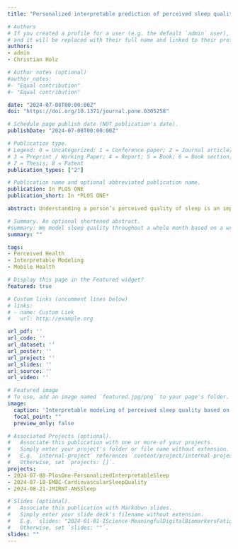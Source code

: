 ```yaml
---
title: "Personalized interpretable prediction of perceived sleep quality: Models with meaningful cardiovascular and behavioral features"

# Authors
# If you created a profile for a user (e.g. the default `admin` user), write the username (folder name) here 
# and it will be replaced with their full name and linked to their profile.
authors:
- admin
- Christian Holz

# Author notes (optional)
#author_notes:
#- "Equal contribution"
#- "Equal contribution"

date: "2024-07-08T00:00:00Z"
doi: "https://doi.org/10.1371/journal.pone.0305258"

# Schedule page publish date (NOT publication's date).
publishDate: "2024-07-08T00:00:00Z"

# Publication type.
# Legend: 0 = Uncategorized; 1 = Conference paper; 2 = Journal article;
# 3 = Preprint / Working Paper; 4 = Report; 5 = Book; 6 = Book section;
# 7 = Thesis; 8 = Patent
publication_types: ["2"]

# Publication name and optional abbreviated publication name.
publication: In PLOS ONE
publication_short: In *PLOS ONE*

abstract: Understanding a person’s perceived quality of sleep is an important problem, but hard due to its poor definition and high intra- as well as inter-individual variation. In the short term, sleep quality has an established impact on cognitive function during the following day as well as on fatigue. In the long term, good quality sleep is essential for mental and physical health and contributes to quality of life. Despite the need to better understand sleep quality as an early indicator for sleep disorders, perceived sleep quality has been rarely modeled for multiple consecutive days using biosignals. In this paper, we present novel insights on the association of cardiac activity and perceived sleep quality using an interpretable modeling approach utilizing the publicly available intensive-longitudinal study M2Sleep. Our method takes as input signals from commodity wearable devices, including motion and blood volume pulses. Despite processing only simple and clearly interpretable features, we achieve an accuracy of up to 70% with an AUC of 0.76 and reduce the error by up to 36% compared to related work. We further argue that collected biosignals and sleep quality labels should be normalized per-participant to enable a medically insightful analysis. Coupled with explainable models, this allows for the interpretations of effects on perceived sleep quality. Analysis revealed that besides higher skin temperature and sufficient sleep duration, especially higher average heart rate while awake and lower minimal activity of the parasympathetic and sympathetic nervous system while asleep increased the chances of higher sleep quality.

# Summary. An optional shortened abstract.
#summary: We model sleep quality throughout a whole month based on a wrist-worn wearable. We find that body temperature and cardiovascular activity are partiuclar strong predictors of sleep quality hinting at the importance of the circadian rhythm and the autonomic nervous system.
summary: ""

tags:
- Perceived Health
- Interpretable Modeling
- Mobile Health

# Display this page in the Featured widget?
featured: true

# Custom links (uncomment lines below)
# links:
# - name: Custom Link
#   url: http://example.org

url_pdf: ''
url_code: ''
url_dataset: ''
url_poster: ''
url_project: ''
url_slides: ''
url_source: ''
url_video: ''

# Featured image
# To use, add an image named `featured.jpg/png` to your page's folder. 
image:
  caption: 'Interpretable modeling of perceived sleep quality based on wearable sensor data throughout an entire month.'
  focal_point: ""
  preview_only: false

# Associated Projects (optional).
#   Associate this publication with one or more of your projects.
#   Simply enter your project's folder or file name without extension.
#   E.g. `internal-project` references `content/project/internal-project/index.md`.
#   Otherwise, set `projects: []`.
projects:
- 2024-07-08-PlosOne-PersonalizedInterpretableSleep
- 2024-07-18-EMBC-CardiovascularSleepQuality
- 2024-08-21-JMIRNT-ANSSleep

# Slides (optional).
#   Associate this publication with Markdown slides.
#   Simply enter your slide deck's filename without extension.
#   E.g. `slides: "2024-01-01-IScience-MeaningfulDigitalBiomarkersFatigue"` references `content/slides/2024-01-01-IScience-MeaningfulDigitalBiomarkersFatigue/index.md`.
#   Otherwise, set `slides: ""`.
slides: ""
---
```

